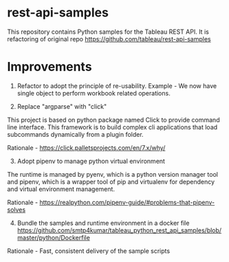 
# rest-api-samples
This repository contains Python samples for the Tableau REST API. It is refactoring of original repo https://github.com/tableau/rest-api-samples

# Improvements

1. Refactor to adopt the principle of re-usability. Example - We now have single object to perform workbook related operations.

2. Replace "argparse" with "click"

This project is based on python package named Click to provide command line interface.
This framework is to build complex cli applications that load subcommands dynamically from a plugin folder.

Rationale - https://click.palletsprojects.com/en/7.x/why/

3. Adopt pipenv to manage python virtual environment

The runtime is managed by pyenv, which is a python version manager tool and pipenv, which is a wrapper tool of
pip and virtualenv for dependency and virtual environment management.

Rationale - https://realpython.com/pipenv-guide/#problems-that-pipenv-solves

4. Bundle the samples and runtime environment in a docker file
https://github.com/smtp4kumar/tableau_python_rest_api_samples/blob/master/python/Dockerfile

Rationale - Fast, consistent delivery of the sample scripts



